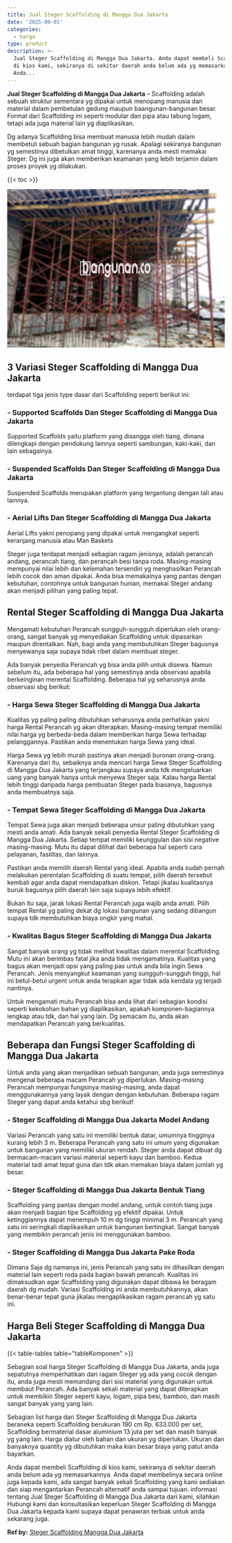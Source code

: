 ```yaml
---
title: Jual Steger Scaffolding di Mangga Dua Jakarta
date: '2025-09-01'
categories:
  - harga
type: product
description: >-
  Jual Steger Scaffolding di Mangga Dua Jakarta. Anda dapat membeli Scaffolding
  di kios kami, sekiranya di sekitar daerah anda belum ada yg memasarkannya.
  Anda...
---
```


**Jual Steger Scaffolding di Mangga Dua Jakarta** – Scaffolding adalah sebuah struktur sementara yg dipakai untuk menopang manusia dan material dalam pembetulan gedung maupun baangunan-bangunan besar. Format dari Scaffolding ini seperti modular dan pipa atau tabung logam, tetapi ada juga material lain yg diaplikasikan.

Dg adanya Scaffolding bisa membuat manusia lebih mudah dalam membetuli sebuah bagian bangunan yg rusak. Apalagi sekiranya bangunan yg semestinya dibetulkan amat tinggi, karenanya anda mesti memakai Steger. Dg ini juga akan memberikan keamanan yang lebih terjamin dalam proses proyek yg dilakukan.

{{< toc >}}

![Jual Steger Scaffolding di Mangga Dua Jakarta](/images/sewa-scaffolding-steger-28.png)

## 3 Variasi Steger Scaffolding di Mangga Dua Jakarta

terdapat tiga jenis type dasar dari Scaffolding seperti berikut ini:

### \- Supported Scaffolds Dan Steger Scaffolding di Mangga Dua Jakarta

Supported Scaffolds yaitu platform yang disangga oleh tiang, dimana dilengkapi dengan pendukung lainnya seperti sambungan, kaki-kaki, dan lain sebagainya.

### \- Suspended Scaffolds Dan Steger Scaffolding di Mangga Dua Jakarta

Suspended Scaffolds merupakan platform yang tergantung dengan tali atau lainnya.

### \- Aerial Lifts Dan Steger Scaffolding di Mangga Dua Jakarta

Aerial Lifts yakni penopang yang dipakai untuk mengangkat seperti keranjang manusia atau Man Baskets

Steger juga terdapat menjadi sebagian ragam jenisnya, adalah perancah andang, perancah tiang, dan perancah besi tanpa roda. Masing-masing mempunyai nilai lebih dan kelemahan tersendiri yg menghasilkan Perancah lebih cocok dan aman dipakai. Anda bisa memakainya yang pantas dengan kebutuhan, contohnya untuk bangunan hunian, memakai Steger andang akan menjadi pilihan yang paling tepat.

## Rental Steger Scaffolding di Mangga Dua Jakarta

Mengamati kebutuhan Perancah sungguh-sungguh diperlukan oleh orang-orang, sangat banyak yg menyediakan Scaffolding untuk dipasarkan maupun direntalkan. Nah, bagi anda yang membutuhkan Steger bagusnya menyewanya saja supaya tidak ribet dalam membuat steger.

Ada banyak penyedia Perancah yg bisa anda pilih untuk disewa. Namun sebelum itu, ada beberapa hal yang semestinya anda observasi apabila berkeinginan merental Scaffolding. Beberapa hal yg seharusnya anda observasi sbg berikut:

### \- Harga Sewa Steger Scaffolding di Mangga Dua Jakarta

Kualitas yg paling paling dibutuhkan seharusnya anda perhatikan yakni harga Rental Perancah yg akan diterapkan. Masing-masing tempat memiliki nilai harga yg berbeda-beda dalam memberikan harga Sewa terhadap pelanggannya. Pastikan anda menentukan harga Sewa yang ideal.

Harga Sewa yg lebih murah pastinya akan menjadi buronan orang-orang. Karenanya dari itu, sebaiknya anda mencari harga Sewa Steger Scaffolding di Mangga Dua Jakarta yang terjangkau supaya anda tdk mengeluarkan uang yang banyak hanya untuk menyewa Steger saja. Kalau harga Rental lebih tinggi daripada harga pembuatan Steger pada biasanya, bagusnya anda membuatnya saja.

### \- Tempat Sewa Steger Scaffolding di Mangga Dua Jakarta

Tempat Sewa juga akan menjadi beberapa unsur paling dibutuhkan yang mesti anda amati. Ada banyak sekali penyedia Rental Steger Scaffolding di Mangga Dua Jakarta. Setiap tempat memiliki keunggulan dan sisi negative masing-masing. Mutu itu dapat dilihat dari beberapa hal seperti cara pelayanan, fasilitas, dan lainnya.

Pastikan anda memilih daerah Rental yang ideal. Apabila anda sudah pernah melakukan perentalan Scaffolding di suatu tempat, pilih daerah tersebut kembali agar anda dapat mendapatkan diskon. Tetapi jikalau kualitasnya buruk bagusnya pilih daerah lain saja supaya lebih efektif.

Bukan itu saja, jarak lokasi Rental Perancah juga wajib anda amati. Pilih tempat Rental yg paling dekat dg lokasi bangunan yang sedang dibangun supaya tdk membutuhkan biaya ongkir yang mahal.

### \- Kwalitas Bagus Steger Scaffolding di Mangga Dua Jakarta

Sangat banyak orang yg tidak melihat kwalitas dalam merental Scaffolding. Mutu ini akan berimbas fatal jika anda tidak mengamatinya. Kualitas yang bagus akan menjadi opsi yang paling pas untuk anda bila ingin Sewa Perancah. Jenis menyangkut keamanan yang sungguh-sungguh tinggi, hal ini betul-betul urgent untuk anda terapkan agar tidak ada kendala yg terjadi nantinya.

Untuk mengamati mutu Perancah bisa anda lihat dari sebagian kondisi seperti kekokohan bahan yg diaplikasikan, apakah komponen-bagiannya lengkap atau tdk, dan hal yang lain. Dg semacam itu, anda akan mendapatkan Perancah yang berkualitas.

## Beberapa dan Fungsi Steger Scaffolding di Mangga Dua Jakarta

Untuk anda yang akan menjadikan sebuah bangunan, anda juga semestinya mengenal beberapa macam Perancah yg diperlukan. Masing-masing Perancah mempunyai fungsinya masing-masing, anda dapat menggunakannya yang layak dengan dengan kebutuhan. Beberapa ragam Steger yang dapat anda ketahui sbg berikut!

### \- Steger Scaffolding di Mangga Dua Jakarta Model Andang

Variasi Perancah yang satu ini memiliki bentuk datar, umumnya tingginya kurang lebih 3 m. Beberapa Perancah yang satu ini umum yang digunakan untuk bangunan yang memiliki ukuran rendah. Steger anda dapat dibuat dg bermacam-macam variasi material seperti kayu dan bamboo. Kedua material tadi amat tepat guna dan tdk akan memakan biaya dalam jumlah yg besar.

### \- Steger Scaffolding di Mangga Dua Jakarta Bentuk Tiang

Scaffolding yang pantas dengan model andang, untuk contoh tiang juga akan menjadi bagian tipe Scaffolding yg efektif dipakai. Untuk ketinggiannya dapat menempuh 10 m dg tinggi minimal 3 m. Perancah yang satu ini seringkali diaplikasikan untuk bangunan bertingkat. Sangat banyak yang membikin perancah jenis ini menggunakan bamboo.

### \- Steger Scaffolding di Mangga Dua Jakarta Pake Roda

Dimana Saja dg namanya ini, jenis Perancah yang satu ini dihasilkan dengan material lain seperti roda pada bagian bawah perancah. Kualitas ini dimaksudkan agar Scaffolding yang digunakan dapat dibawa ke beragam daerah dg mudah. Variasi Scaffolding ini anda membutuhkannya, akan benar-benar tepat guna jikalau mengaplikasikan ragam perancah yg satu ini.

## Harga Beli Steger Scaffolding di Mangga Dua Jakarta

{{< table-tables table="tableKomponen" >}}

Sebagian soal harga Steger Scaffolding di Mangga Dua Jakarta, anda juga sepatutnya memperhatikan dari ragam Steger yg ada yang cocok dengan itu, anda juga mesti memandang dari sisi material yang digunakan untuk membaut Perancah. Ada banyak sekali material yang dapat diterapkan untuk membikin Steger seperti kayu, logam, pipa besi, bamboo, dan masih sangat banyak yang yang lain.

Sebagian list harga dari Steger Scaffolding di Mangga Dua Jakarta beraneka seperti Scaffolding berukuran 190 cm Rp. 633.000 per set, Scaffolding bermaterial dasar aluminium 13 juta per set dan masih banyak yg yang lain. Harga diatur oleh bahan dan ukuran yg diperlukan. Ukuran dan banyaknya quantity yg dibutuhkan maka kian besar biaya yang patut anda bayarkan.

Anda dapat membeli Scaffolding di kios kami, sekiranya di sekitar daerah anda belum ada yg memasarkannya. Anda dapat membelinya secara online juga kepada kami, ada sangat banyak sekali Scaffolding yang kami sediakan dan siap mengantarkan Perancah alternatif anda sampai tujuan. informasi tentang Jual Steger Scaffolding di Mangga Dua Jakarta dari kami, silahkan Hubungi kami dan konsultasikan keperluan Steger Scaffolding di Mangga Dua Jakarta kepada kami supaya dapat penawran terbiak untuk anda sekarang juga.

**Ref by:** [Steger Scaffolding Mangga Dua Jakarta](https://id.wikipedia.org/wiki/Steger)
